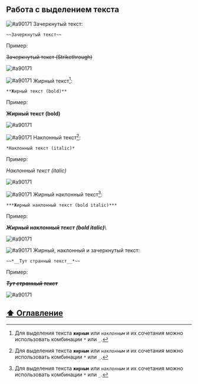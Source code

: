 ## Работа с выделением текста

![#a90171](https://via.placeholder.com/15/a90171/000000?text=+)  Зачеркнутый текст:
```
~~Зачеркнутый текст~~
```
Пример:

~~Зачеркнутый текст (Strikethrough)~~

![#a90171](https://via.placeholder.com/1100x5/a90171/000000?text=+)

![#a90171](https://via.placeholder.com/15/a90171/000000?text=+)  Жирный текст[^note]:

```
**Жирный текст (bold)**
```
Пример:

**Жирный текст (bold)**

![#a90171](https://via.placeholder.com/1100x5/a90171/000000?text=+)

![#a90171](https://via.placeholder.com/15/a90171/000000?text=+)  Наклонный текст[^note]:

```
*Наклонный текст (italic)*
```
Пример: 

*Наклонный текст (italic)*

![#a90171](https://via.placeholder.com/1100x5/a90171/000000?text=+)

![#a90171](https://via.placeholder.com/15/a90171/000000?text=+)  Жирный наклонный текст[^note]:

```
***Жирный наклонный текст (bold italic)***
```
Пример: 

***Жирный наклонный текст (bold italic)***\

![#a90171](https://via.placeholder.com/1100x5/a90171/000000?text=+)

![#a90171](https://via.placeholder.com/15/a90171/000000?text=+)  Жирный, наклонный и зачеркнутый текст:

```
~~*__Тут странный текст__*~~
```
Пример: 

~~*__Тут странный текст__*~~

![#a90171](https://via.placeholder.com/1100x5/a90171/000000?text=+)

## [:arrow_up:  Оглавление](https://github.com/BaturinSS/manual-README.md/blob/main/README.md)

[^note]:
    Для выделения текста **`жирным`** или *`наклонным`* и их сочетания можно использовать комбинации `*` или `_`.
